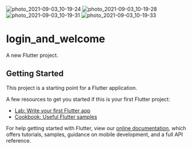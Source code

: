 ![photo_2021-09-03_10-19-24](https://user-images.githubusercontent.com/10657098/131952109-13db2116-3397-4b94-9cc9-98656aa6a6de.jpg)
![photo_2021-09-03_10-19-28](https://user-images.githubusercontent.com/10657098/131952111-704b1149-bc5e-4bec-b680-0682c078af40.jpg)
![photo_2021-09-03_10-19-31](https://user-images.githubusercontent.com/10657098/131952114-29d06529-d664-4075-ae17-28d90d50e0c0.jpg)
![photo_2021-09-03_10-19-33](https://user-images.githubusercontent.com/10657098/131952117-de098a4a-e42e-4c91-8cb4-668cbe372f73.jpg)
# login_and_welcome

A new Flutter project.

## Getting Started

This project is a starting point for a Flutter application.

A few resources to get you started if this is your first Flutter project:

- [Lab: Write your first Flutter app](https://flutter.dev/docs/get-started/codelab)
- [Cookbook: Useful Flutter samples](https://flutter.dev/docs/cookbook)

For help getting started with Flutter, view our
[online documentation](https://flutter.dev/docs), which offers tutorials,
samples, guidance on mobile development, and a full API reference.
